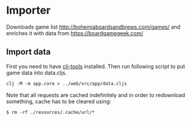 # Importer

Downloads game list http://bohemiaboardsandbrews.com/games/ and enriches it with data from https://boardgamegeek.com/

## Import data

First you need to have [cli-tools](https://clojure.org/guides/getting_started#_installation_on_linux) installed. Then run following script to put game data into data.cljs.

```clojure
clj -M -m app.core > ../web/src/app/data.cljs
```

Note that all requests are cached indefinitely and in order to redownload something, cache has to be cleared using:

```shell
$ rm -rf ./resources/.cache/url/*
```
